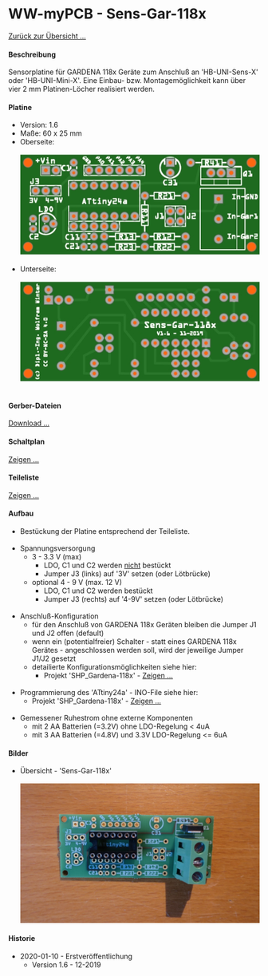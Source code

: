 # WW-myPCB - Sens-Gar-118x

[Zurück zur Übersicht ...](../README.md)

#### Beschreibung

Sensorplatine für GARDENA 118x Geräte zum Anschluß an 'HB-UNI-Sens-X' oder 'HB-UNI-Mini-X'. Eine Einbau- bzw. Montagemöglichkeit kann über vier 2 mm Platinen-Löcher realisiert werden.

#### Platine
- Version: 1.6
- Maße: 60 x 25 mm
- Oberseite:
  <br><br>
![WW-myPCB - Sens-Gar-118x - Top](./img/PCB_Sens-Gar-118x_1.6_Top.jpg "Sens-Gar-118x - Top")
<br><br>
- Unterseite:
  <br><br>
![WW-myPCB - Sens-Gar-118x - Bottom](./img/PCB_Sens-Gar-118x_1.6_Bottom.jpg "Sens-Gar-118x - Bottom")
<br><br>

#### Gerber-Dateien
[Download ...](./bin/Gerber_Sens-Gar-118x_1.6.zip)

#### Schaltplan
[Zeigen ...](./bin/Sens-Gar-118x_1.6.pdf)

#### Teileliste
[Zeigen ...](./bin/Sens-Gar-118x_1.6_Teileliste.txt)

#### Aufbau
- Bestückung der Platine entsprechend der Teileliste.
<br><br>
- Spannungsversorgung
  - 3 - 3.3 V (max)
    - LDO, C1 und C2 werden <u>nicht</u> bestückt
    - Jumper J3 (links) auf '3V' setzen (oder Lötbrücke)
  - optional 4 - 9 V (max. 12 V)
    - LDO, C1 und C2 werden bestückt
    - Jumper J3 (rechts) auf '4-9V' setzen (oder Lötbrücke)
<br><br>
- Anschluß-Konfiguration
  - für den Anschluß von GARDENA 118x Geräten bleiben die Jumper J1 und J2 offen (default)
  - wenn ein (potentialfreier) Schalter - statt eines GARDENA 118x Gerätes - angeschlossen werden soll, wird der jeweilige Jumper J1/J2 gesetzt
  - detailierte Konfigurationsmöglichkeiten siehe hier:
    - Projekt 'SHP_Gardena-118x' - [Zeigen ...](https://github.com/wolwin/WW-mySHP/blob/master/SHP_Gardena-118x/README.md)
<br><br>
- Programmierung des 'ATtiny24a' - INO-File siehe hier:
  - Projekt 'SHP_Gardena-118x' - [Zeigen ...](https://github.com/wolwin/WW-mySHP/blob/master/SHP_Gardena-118x/README.md)
<br><br>
- Gemessener Ruhestrom ohne externe Komponenten
  - mit 2 AA Batterien (=3.2V) ohne LDO-Regelung < 4uA
  - mit 3 AA Batterien (=4.8V) und 3.3V LDO-Regelung <= 6uA

#### Bilder
- Übersicht - 'Sens-Gar-118x' <br><br>
![WW-myPCB - Sens-Gar-118x](./img/PCB_Sens-Gar-118x_01.jpg "Sens-Gar-118x")

#### Historie
- 2020-01-10 - Erstveröffentlichung
  - Version 1.6 - 12-2019
